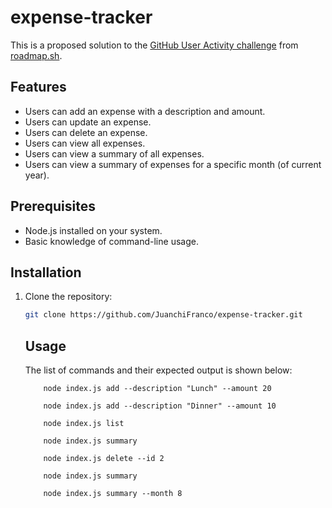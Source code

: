 ﻿# expense-tracker

This is a proposed solution to the [GitHub User Activity challenge](https://roadmap.sh/projects/expense-tracker) from [roadmap.sh](https://roadmap.sh/).

## Features

- Users can add an expense with a description and amount.
- Users can update an expense.
- Users can delete an expense.
- Users can view all expenses.
- Users can view a summary of all expenses.
- Users can view a summary of expenses for a specific month (of current year).

## Prerequisites

- Node.js installed on your system.
- Basic knowledge of command-line usage.

## Installation

1. Clone the repository:
    ```bash
    git clone https://github.com/JuanchiFranco/expense-tracker.git
    ```

    ## Usage

    The list of commands and their expected output is shown below:
    
    ```
        node index.js add --description "Lunch" --amount 20
    ```
    ```
        node index.js add --description "Dinner" --amount 10
    ```
    ```
        node index.js list
    ```
    ```
        node index.js summary
    ```
    ```
        node index.js delete --id 2
    ```
    ```
        node index.js summary
    ```
    ```
        node index.js summary --month 8
    ```
    

